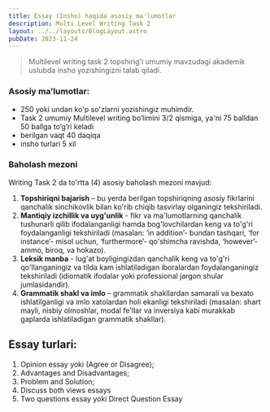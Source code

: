 ```yaml
---
title: Essay (Insho) haqida asosiy ma'lumotlar
description: Multi Level Writing Task 2
layout: ../../layouts/BlogLayout.astro
pubDate: 2023-11-24
---
```




> Multilevel writing task 2 topshirig'i umumiy mavzudagi akademik uslubda insho yozishingizni talab qiladi.

### Asosiy ma’lumotlar:
- 250 yoki undan ko'p so'zlarni yozishingiz muhimdir.
- Task 2 umumiy Multilevel writing bo’limini 3/2 qismiga, ya'ni 75 balldan 50 ballga to’g’ri keladi
- berilgan vaqt 40 daqiqa
- insho turlari 5 xil

### Baholash mezoni
 Writing Task 2 da to'rtta (4) asosiy baholash mezoni mavjud:

1. **Topshiriqni bajarish** – bu yerda berilgan topshiriqning asosiy fikrlarini qanchalik sinchikovlik bilan ko'rib chiqib tasvirlay olganingiz tekshiriladi.
2. **Mantiqiy izchillik va uyg'unlik** - fikr va ma'lumotlarning qanchalik tushunarli qilib ifodalanganligi hamda bog'lovchilardan keng va to'g'ri foydalanganligi tekshiriladi (masalan: ‘in addition’- bundan tashqari, ‘for instance’- misol uchun, ‘furthermore’- qo'shimcha ravishda, ‘however’- ammo, biroq, va hokazo).
3. **Leksik manba** - lug'at boyligingizdan qanchalik keng va to'g'ri qo'llanganingiz va tilda kam ishlatiladigan iboralardan foydalanganingiz tekshiriladi (idiomatik ifodalar yoki professional jargon shular jumlasidandir).
4. **Grammatik shakl va imlo** – grammatik shakllardan samarali va bexato ishlatilganligi va imlo xatolardan holi ekanligi tekshiriladi (masalan: shart mayli, nisbiy olmoshlar, modal fe'llar va inversiya kabi murakkab gaplarda ishlatiladigan grammatik shakllar).


## Essay turlari:
1. Opinion essay yoki (Agree or Disagree);
2. Advantages and Disadvantages;
3. Problem and Solution;
4. Discuss both views essays
5. Two questions essay yoki Direct Question Essay
